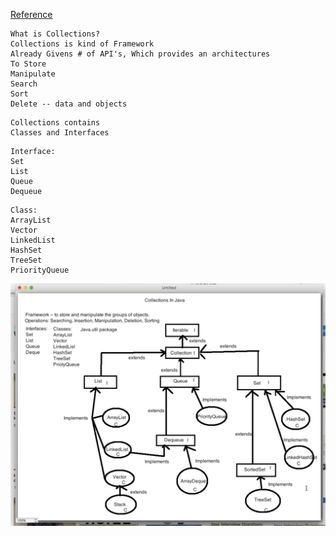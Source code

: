 [Reference](https://www.youtube.com/playlist?list=PLFGoYjJG_fqooGAq7UKpkXb8l4xjyEQUr)

```
What is Collections?
Collections is kind of Framework 
Already Givens # of API's, Which provides an architectures
To Store 
Manipulate
Search
Sort
Delete -- data and objects 
```
```
Collections contains 
Classes and Interfaces
```
```
Interface:
Set
List
Queue
Dequeue
```
```
Class:
ArrayList
Vector
LinkedList
HashSet
TreeSet
PriorityQueue
```

![alt text](https://github.com/JigarSony/coreJava/blob/master/Screenshots/18.png?raw=true)